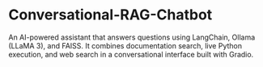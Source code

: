 # Conversational-RAG-Chatbot
An AI-powered assistant that answers questions using LangChain, Ollama (LLaMA 3), and FAISS. It combines documentation search, live Python execution, and web search in a conversational interface built with Gradio.
